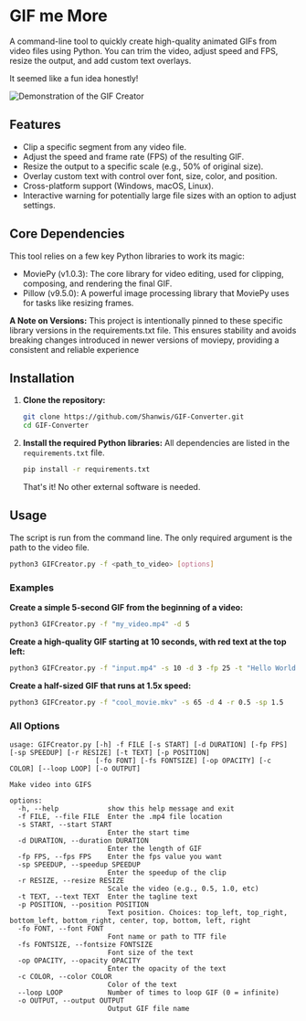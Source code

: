 # GIF me More

A command-line tool to quickly create high-quality animated GIFs from video files using Python. You can trim the video, adjust speed and FPS, resize the output, and add custom text overlays. 

It seemed like a fun idea honestly!

![Demonstration of the GIF Creator](./assets/program.gif)

## Features

* Clip a specific segment from any video file.
* Adjust the speed and frame rate (FPS) of the resulting GIF.
* Resize the output to a specific scale (e.g., 50% of original size).
* Overlay custom text with control over font, size, color, and position.
* Cross-platform support (Windows, macOS, Linux).
* Interactive warning for potentially large file sizes with an option to adjust settings.

## Core Dependencies

This tool relies on a few key Python libraries to work its magic:
* MoviePy (v1.0.3): The core library for video editing, used for clipping, composing, and rendering the final GIF.
* Pillow (v9.5.0): A powerful image processing library that MoviePy uses for tasks like resizing frames.

**A Note on Versions:** This project is intentionally pinned to these specific library versions in the requirements.txt file. This ensures stability and avoids breaking changes introduced in newer versions of moviepy, providing a consistent and reliable experience

## Installation

1.  **Clone the repository:**
    ```bash
    git clone https://github.com/Shanwis/GIF-Converter.git
    cd GIF-Converter
    ```

2.  **Install the required Python libraries:**
    All dependencies are listed in the `requirements.txt` file.
    ```bash
    pip install -r requirements.txt
    ```
    That's it! No other external software is needed.

## Usage

The script is run from the command line. The only required argument is the path to the video file.

```bash
python3 GIFCreator.py -f <path_to_video> [options]
```

### Examples

**Create a simple 5-second GIF from the beginning of a video:**
```bash
python3 GIFCreator.py -f "my_video.mp4" -d 5
```

**Create a high-quality GIF starting at 10 seconds, with red text at the top left:**
```bash
python3 GIFCreator.py -f "input.mp4" -s 10 -d 3 -fp 25 -t "Hello World!" -p top_left -c "red" -fs 70
```

**Create a half-sized GIF that runs at 1.5x speed:**
```bash
python3 GIFCreator.py -f "cool_movie.mkv" -s 65 -d 4 -r 0.5 -sp 1.5
```

### All Options

```
usage: GIFCreator.py [-h] -f FILE [-s START] [-d DURATION] [-fp FPS] [-sp SPEEDUP] [-r RESIZE] [-t TEXT] [-p POSITION]
                     [-fo FONT] [-fs FONTSIZE] [-op OPACITY] [-c COLOR] [--loop LOOP] [-o OUTPUT]

Make video into GIFS

options:
  -h, --help            show this help message and exit
  -f FILE, --file FILE  Enter the .mp4 file location
  -s START, --start START
                        Enter the start time
  -d DURATION, --duration DURATION
                        Enter the length of GIF
  -fp FPS, --fps FPS    Enter the fps value you want
  -sp SPEEDUP, --speedup SPEEDUP
                        Enter the speedup of the clip
  -r RESIZE, --resize RESIZE
                        Scale the video (e.g., 0.5, 1.0, etc)
  -t TEXT, --text TEXT  Enter the tagline text
  -p POSITION, --position POSITION
                        Text position. Choices: top_left, top_right, bottom_left, bottom_right, center, top, bottom, left, right
  -fo FONT, --font FONT
                        Font name or path to TTF file
  -fs FONTSIZE, --fontsize FONTSIZE
                        Font size of the text
  -op OPACITY, --opacity OPACITY
                        Enter the opacity of the text
  -c COLOR, --color COLOR
                        Color of the text
  --loop LOOP           Number of times to loop GIF (0 = infinite)
  -o OUTPUT, --output OUTPUT
                        Output GIF file name
```
